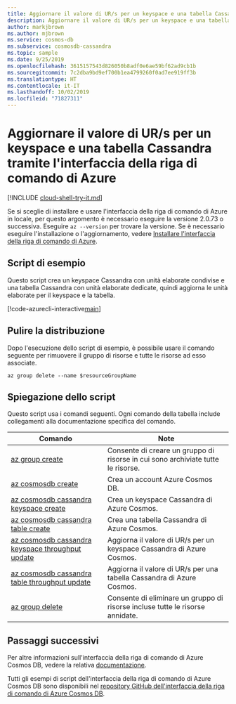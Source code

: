 ```yaml
---
title: Aggiornare il valore di UR/s per un keyspace e una tabella Cassandra per Azure Cosmos DB
description: Aggiornare il valore di UR/s per un keyspace e una tabella Cassandra per Azure Cosmos DB
author: markjbrown
ms.author: mjbrown
ms.service: cosmos-db
ms.subservice: cosmosdb-cassandra
ms.topic: sample
ms.date: 9/25/2019
ms.openlocfilehash: 3615157543d826050b8adf0e6ae59bf62ad9cb1b
ms.sourcegitcommit: 7c2dba9bd9ef700b1ea4799260f0ad7ee919ff3b
ms.translationtype: HT
ms.contentlocale: it-IT
ms.lasthandoff: 10/02/2019
ms.locfileid: "71827311"
---
```

# <a name="update-rus-for-a-cassandra-keyspace-and-table-using-azure-cli"></a>Aggiornare il valore di UR/s per un keyspace e una tabella Cassandra tramite l'interfaccia della riga di comando di Azure

[!INCLUDE [cloud-shell-try-it.md](../../../../../includes/cloud-shell-try-it.md)]

Se si sceglie di installare e usare l'interfaccia della riga di comando di Azure in locale, per questo argomento è necessario eseguire la versione 2.0.73 o successiva. Eseguire `az --version` per trovare la versione. Se è necessario eseguire l'installazione o l'aggiornamento, vedere [Installare l'interfaccia della riga di comando di Azure](/cli/azure/install-azure-cli).

## <a name="sample-script"></a>Script di esempio

Questo script crea un keyspace Cassandra con unità elaborate condivise e una tabella Cassandra con unità elaborate dedicate, quindi aggiorna le unità elaborate per il keyspace e la tabella.

[!code-azurecli-interactive[main](../../../../../cli_scripts/cosmosdb/cassandra/throughput.sh "Update RU/s for Cassandra keyspace and table.")]

## <a name="clean-up-deployment"></a>Pulire la distribuzione

Dopo l'esecuzione dello script di esempio, è possibile usare il comando seguente per rimuovere il gruppo di risorse e tutte le risorse ad esso associate.

```azurecli-interactive
az group delete --name $resourceGroupName
```

## <a name="script-explanation"></a>Spiegazione dello script

Questo script usa i comandi seguenti. Ogni comando della tabella include collegamenti alla documentazione specifica del comando.

| Comando | Note |
|---|---|
| [az group create](/cli/azure/group#az-group-create) | Consente di creare un gruppo di risorse in cui sono archiviate tutte le risorse. |
| [az cosmosdb create](/cli/azure/cosmosdb#az-cosmosdb-create) | Crea un account Azure Cosmos DB. |
| [az cosmosdb cassandra keyspace create](/cli/azure/cosmosdb/cassandra/keyspace#az-cosmosdb-cassandra-keyspace-create) | Crea un keyspace Cassandra di Azure Cosmos. |
| [az cosmosdb cassandra table create](/cli/azure/cosmosdb/cassandra/table#az-cosmosdb-cassandra-table-create) | Crea una tabella Cassandra di Azure Cosmos. |
| [az cosmosdb cassandra keyspace throughput update](/cli/azure/cosmosdb/cassandra/keyspace/throughput?view=azure-cli-latest#az-cosmosdb-cassandra-keyspace-throughput-update) | Aggiorna il valore di UR/s per un keyspace Cassandra di Azure Cosmos. |
| [az cosmosdb cassandra table throughput update](/cli/azure/cosmosdb/cassandra/table/throughput#az-cosmosdb-cassandra-table-throughput-update) | Aggiorna il valore di UR/s per una tabella Cassandra di Azure Cosmos. |
| [az group delete](/cli/azure/resource#az-resource-delete) | Consente di eliminare un gruppo di risorse incluse tutte le risorse annidate. |

## <a name="next-steps"></a>Passaggi successivi

Per altre informazioni sull'interfaccia della riga di comando di Azure Cosmos DB, vedere la relativa [documentazione](/cli/azure/cosmosdb).

Tutti gli esempi di script dell'interfaccia della riga di comando di Azure Cosmos DB sono disponibili nel [repository GitHub dell'interfaccia della riga di comando di Azure Cosmos DB](https://github.com/Azure-Samples/azure-cli-samples/tree/master/cosmosdb).
